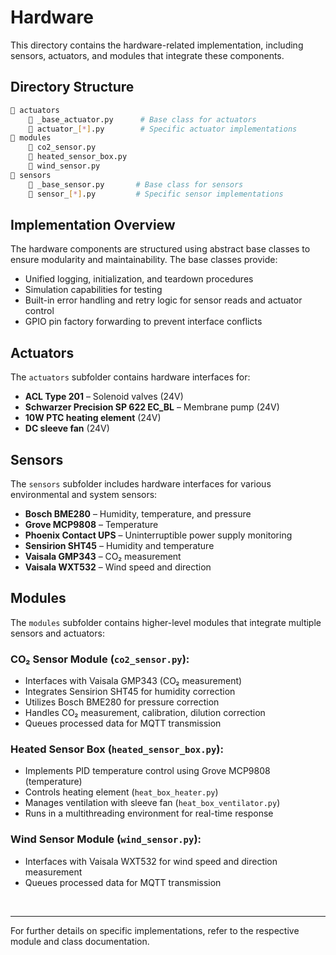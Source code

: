 # Hardware

This directory contains the hardware-related implementation, including sensors, actuators, and modules that integrate these components.

## Directory Structure

```bash
📁 actuators
    📄 _base_actuator.py      # Base class for actuators
    📄 actuator_[*].py        # Specific actuator implementations
📁 modules
    📄 co2_sensor.py
    📄 heated_sensor_box.py
    📄 wind_sensor.py
📁 sensors
    📄 _base_sensor.py       # Base class for sensors
    📄 sensor_[*].py         # Specific sensor implementations
```

## Implementation Overview

The hardware components are structured using abstract base classes to ensure modularity and maintainability. The base classes provide:

- Unified logging, initialization, and teardown procedures
- Simulation capabilities for testing
- Built-in error handling and retry logic for sensor reads and actuator control
- GPIO pin factory forwarding to prevent interface conflicts

## Actuators

The `actuators` subfolder contains hardware interfaces for:

- **ACL Type 201** – Solenoid valves (24V)
- **Schwarzer Precision SP 622 EC_BL** – Membrane pump (24V)
- **10W PTC heating element** (24V)
- **DC sleeve fan** (24V)

## Sensors

The `sensors` subfolder includes hardware interfaces for various environmental and system sensors:

- **Bosch BME280** – Humidity, temperature, and pressure
- **Grove MCP9808** – Temperature
- **Phoenix Contact UPS** – Uninterruptible power supply monitoring
- **Sensirion SHT45** – Humidity and temperature
- **Vaisala GMP343** – CO₂ measurement
- **Vaisala WXT532** – Wind speed and direction

## Modules

The `modules` subfolder contains higher-level modules that integrate multiple sensors and actuators:

### **CO₂ Sensor Module** (`co2_sensor.py`):

- Interfaces with Vaisala GMP343 (CO₂ measurement)
- Integrates Sensirion SHT45 for humidity correction
- Utilizes Bosch BME280 for pressure correction
- Handles CO₂ measurement, calibration, dilution correction
- Queues processed data for MQTT transmission

### **Heated Sensor Box** (`heated_sensor_box.py`):

- Implements PID temperature control using Grove MCP9808 (temperature)
- Controls heating element (`heat_box_heater.py`)
- Manages ventilation with sleeve fan (`heat_box_ventilator.py`)
- Runs in a multithreading environment for real-time response

### **Wind Sensor Module** (`wind_sensor.py`):

- Interfaces with Vaisala WXT532 for wind speed and direction measurement
- Queues processed data for MQTT transmission

<br>

---

For further details on specific implementations, refer to the respective module and class documentation.
